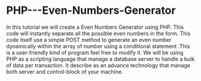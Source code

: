 # PHP---Even-Numbers-Generator
In this tutorial we will create a Even Numbers Generator using PHP. This code will instantly separate all the possible even numbers in the form. This code itself use a simple POST method to generate an even number dynamically within the array of number using a conditional statement .This is a user-friendly kind of program feel free to modify it.  We will be using PHP as a scripting language that manage a database server to handle a bulk of data per transaction. It describe as an advance technology that manage both server and control-block of your machine.
